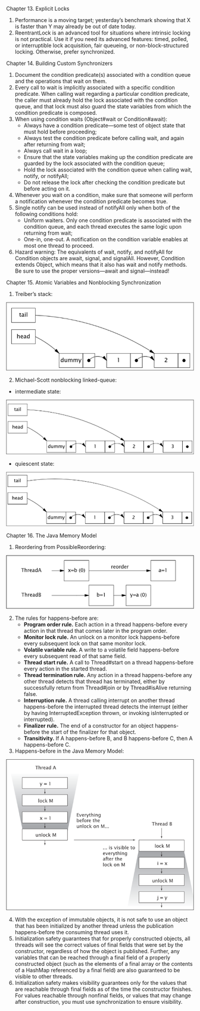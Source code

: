 Chapter 13. Explicit Locks
1. Performance is a moving target; yesterday’s benchmark showing that X is faster than Y may already be out of date today.
2. ReentrantLock is an advanced tool for situations where intrinsic locking is not practical. Use it if you need its advanced features: timed, polled, or interruptible lock acquisition, fair queueing, or non-block-structured locking. Otherwise, prefer synchronized.

Chapter 14. Building Custom Synchronizers
1. Document the condition predicate(s) associated with a condition queue and the operations that wait on them.
2. Every call to wait is implicitly associated with a specific condition predicate. When calling wait regarding a particular condition predicate, the caller must already hold the lock associated with the condition queue, and that lock must also guard the state variables from which the condition predicate is composed.
3. When using condition waits (Object#wait or Condition#await):
   * Always have a condition predicate—some test of object state that must hold before proceeding;
   * Always test the condition predicate before calling wait, and again after returning from wait;
   * Always call wait in a loop;
   * Ensure that the state variables making up the condition predicate are guarded by the lock associated with the condition queue;
   * Hold the lock associated with the condition queue when calling wait, notify, or notifyAll;
   * Do not release the lock after checking the condition predicate but before acting on it.
4. Whenever you wait on a condition, make sure that someone will perform a notification whenever the condition predicate becomes true.
5. Single notify can be used instead of notifyAll only when both of the following conditions hold:
   * Uniform waiters. Only one condition predicate is associated with the condition queue, and each thread executes the same logic upon returning from wait;
   * One-in, one-out. A notification on the condition variable enables at most one thread to proceed.
6. Hazard warning: The equivalents of wait, notify, and notifyAll for Condition objects are await, signal, and signalAll. However, Condition extends Object, which means that it also has wait and notify methods. Be sure to use the proper versions—await and signal—instead!

Chapter 15. Atomic Variables and Nonblocking Synchronization
1. Treiber’s stack:

![stack.png](stack.png)

2. Michael-Scott nonblocking linked-queue:
* intermediate state:

![intermediate_state.png](intermediate_state.png)
* quiescent state:

![quiescent_state.png](quiescent_state.png)

Chapter 16. The Java Memory Model
1. Reordering from PossibleReordering:

![reordering.png](reordering.png)

2. The rules for happens-before are:
   * <b>Program order rule.</b> Each action in a thread happens-before every action in that thread that comes later in the program order.
   * <b>Monitor lock rule.</b> An unlock on a monitor lock happens-before every subsequent lock on that same monitor lock.
   * <b>Volatile variable rule.</b> A write to a volatile field happens-before every subsequent read of that same field.
   * <b>Thread start rule.</b> A call to Thread#start on a thread happens-before every action in the started thread.
   * <b>Thread termination rule.</b> Any action in a thread happens-before any other thread detects that thread has terminated, either by successfully return from Thread#join or by Thread#isAlive returning false.
   * <b>Interruption rule.</b> A thread calling interrupt on another thread happens-before the interrupted thread detects the interrupt (either by having InterruptedException thrown, or invoking isInterrupted or interrupted).
   * <b>Finalizer rule.</b> The end of a constructor for an object happens-before the start of the finalizer for that object.
   * <b>Transitivity.</b> If A happens-before B, and B happens-before C, then A happens-before C.
3. Happens-before in the Java Memory Model:

![happens-before.png](happens-before.png)

4. With the exception of immutable objects, it is not safe to use an object that has been initialized by another thread unless the publication happens-before the consuming thread uses it.
5. Initialization safety guarantees that for properly constructed objects, all threads will see the correct values of final fields that were set by the constructor, regardless of how the object is published. Further, any variables that can be reached through a final field of a properly constructed object (such as the elements of a final array or the contents of a HashMap referenced by a final field) are also guaranteed to be visible to other threads.
6. Initialization safety makes visibility guarantees only for the values that are reachable through final fields as of the time the constructor finishes. For values reachable through nonfinal fields, or values that may change after construction, you must use synchronization to ensure visibility.